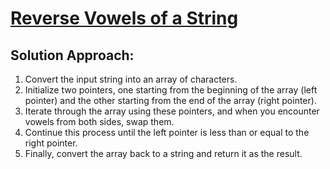 # [Reverse Vowels of a String](https://leetcode.com/problems/reverse-vowels-of-a-string)

## Solution Approach:

1. Convert the input string into an array of characters.
2. Initialize two pointers, one starting from the beginning of the array (left pointer) and the other starting from the end of the array (right pointer).
3. Iterate through the array using these pointers, and when you encounter vowels from both sides, swap them.
4. Continue this process until the left pointer is less than or equal to the right pointer.
5. Finally, convert the array back to a string and return it as the result.